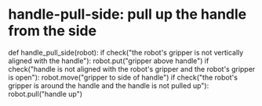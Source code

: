 # handle-pull-side: pull up the handle from the side
def handle_pull_side(robot):
    if check("the robot's gripper is not vertically aligned with the handle"):
        robot.put("gripper above handle")
    if check("handle is not aligned with the robot's gripper and the robot's gripper is open"):
        robot.move("gripper to side of handle")
    if check("the robot's gripper is around the handle and the handle is not pulled up"):
        robot.pull("handle up")